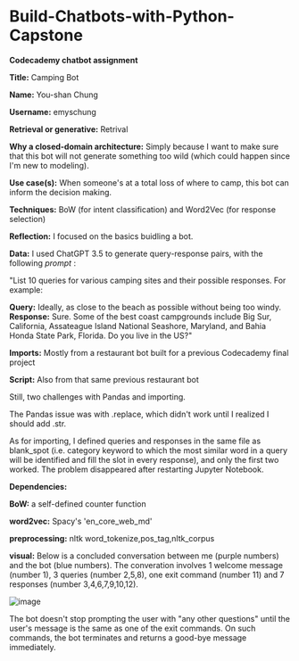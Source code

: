 # Build-Chatbots-with-Python-Capstone
**Codecademy chatbot assignment**

**Title:** Camping Bot

**Name:** You-shan Chung

**Username:** emyschung

**Retrieval or generative:** Retrival

**Why a closed-domain architecture:** Simply because I want to make sure that this bot will not generate something too wild (which could happen since I'm new to modeling). 

**Use case(s):** When someone's at a total loss of where to camp, this bot can inform the decision making. 

**Techniques:** BoW (for intent classification) and Word2Vec (for response selection)

**Reflection:** 
I focused on the basics buidling a bot.

**Data:** I used ChatGPT 3.5 to generate query-response pairs, with the following _prompt_ :
  
  "List 10 queries for various camping sites and their possible responses. For example:

**Query:** Ideally, as close to the beach as possible without being too windy.
**Response:** Sure. Some of the best coast campgrounds include Big Sur, California, Assateague Island National Seashore, Maryland, and Bahia Honda State Park, Florida. Do you live in the US?"

**Imports:** Mostly from a restaurant bot built for a previous Codecademy final project

**Script:** Also from that same previous restaurant bot

Still, two challenges with Pandas and importing. 

The Pandas issue was with .replace, which didn't work until I realized I should add .str. 

As for importing, I defined queries and responses in the same file as blank_spot (i.e. category keyword to which the most similar word in a query will be identified and fill the slot in every response), and only the first two worked. The problem disappeared after restarting Jupyter Notebook. 

**Dependencies:**

**BoW:** a self-defined counter function

**word2vec:** Spacy's 'en_core_web_md'

**preprocessing:** nltk word_tokenize,pos_tag,nltk_corpus

**visual:** Below is a concluded conversation between me (purple numbers) and the bot (blue numbers). The converation involves 1 welcome message (number 1), 3 queries (number 2,5,8), one exit command (number 11) and 7 responses (number 3,4,6,7,9,10,12). 

![image](https://github.com/youshanchung/Build-Chatbots-with-Python-Capstone/assets/92421932/86fc34de-7c42-4319-93de-4d7cb633eacb)

The bot doesn't stop prompting the user with "any other questions" until the user's message is the same as one of the exit commands. On such commands, the bot terminates and returns a good-bye message immediately. 
